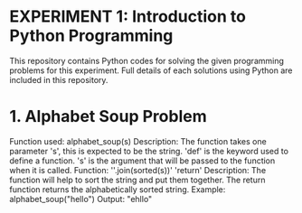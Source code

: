 # EXPERIMENT 1: Introduction to Python Programming 
This repository contains Python codes for solving the given programming problems for this experiment. Full details of each solutions using Python are included in this repository. 

# 1. Alphabet Soup Problem 
Function used: alphabet_soup(s)
Description: The function takes one parameter 's', this is expected to be the string. 'def' is the keyword used to define a function. 's' is the argument that will be passed to the function when it is called. 
Function: ''.join(sorted(s))' 'return' 
Description: The function will help to sort the string and put them together. The return function returns the alphabetically sorted string.
Example: alphabet_soup("hello")
Output: "ehllo"





